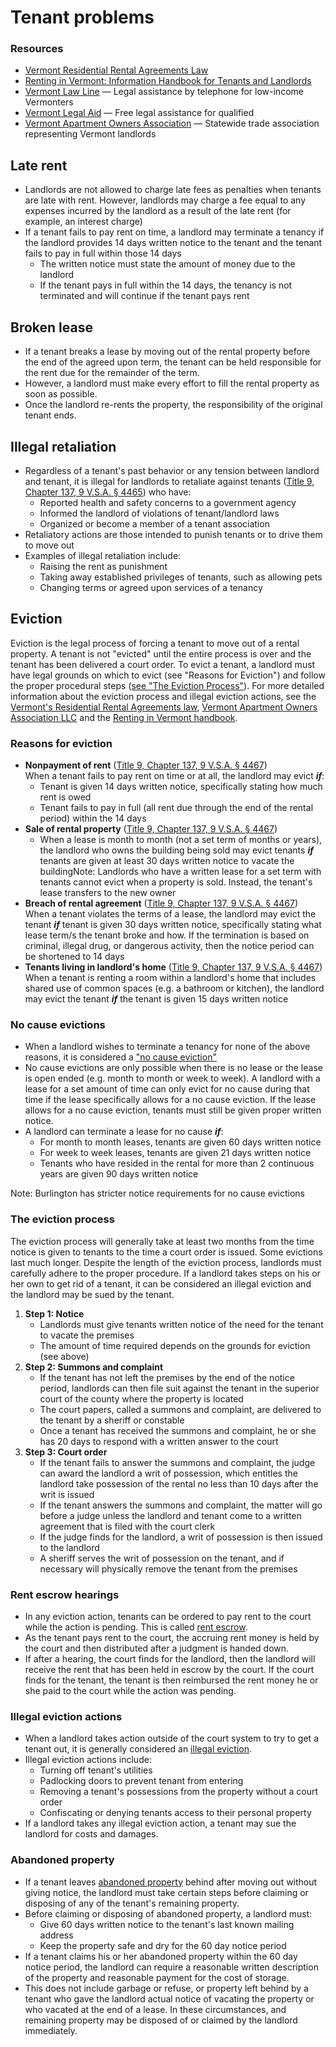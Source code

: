 ---
---
Tenant problems
===============

### Resources

*   [Vermont Residential Rental Agreements Law](http://www.leg.state.vt.us/statutes/sections.cfm?Title=09&Chapter=137)
*   [Renting in Vermont: Information Handbook for Tenants and Landlords](http://www.cvoeo.org/downloads/housing/RENTINGinVERMONT.pdf)
*   [Vermont Law Line](https://www.lawlinevt.org/) — Legal assistance by telephone for low-income Vermonters
*   [Vermont Legal Aid](https://www.vtlegalaid.org/) — Free legal assistance for qualified
*   [Vermont Apartment Owners Association](http://www.vermontapartmentowners.org) — Statewide trade association representing Vermont landlords

Late rent
---------

*   Landlords are not allowed to charge late fees as penalties when tenants are late with rent. However, landlords may charge a fee equal to any expenses incurred by the landlord as a result of the late rent (for example, an interest charge)
*   If a tenant fails to pay rent on time, a landlord may terminate a tenancy if the landlord provides 14 days written notice to the tenant and the tenant fails to pay in full within those 14 days
    *   The written notice must state the amount of money due to the landlord
    *   If the tenant pays in full within the 14 days, the tenancy is not terminated and will continue if the tenant pays rent

Broken lease
------------

*   If a tenant breaks a lease by moving out of the rental property before the end of the agreed upon term, the tenant can be held responsible for the rent due for the remainder of the term.
*   However, a landlord must make every effort to fill the rental property as soon as possible.
*   Once the landlord re-rents the property, the responsibility of the original tenant ends.

Illegal retaliation
-------------------

*   Regardless of a tenant's past behavior or any tension between landlord and tenant, it is illegal for landlords to retaliate against tenants ([Title 9, Chapter 137, 9 V.S.A. § 4465](http://legislature.vermont.gov/statutes/section/09/137/04465)) who have:
    *   Reported health and safety concerns to a government agency
    *   Informed the landlord of violations of tenant/landlord laws
    *   Organized or become a member of a tenant association
*   Retaliatory actions are those intended to punish tenants or to drive them to move out
*   Examples of illegal retaliation include:
    *   Raising the rent as punishment
    *   Taking away established privileges of tenants, such as allowing pets
    *   Changing terms or agreed upon services of a tenancy

Eviction
--------

Eviction is the legal process of forcing a tenant to move out of a rental property. A tenant is not "evicted" until the entire process is over and the tenant has been delivered a court order. To evict a tenant, a landlord must have legal grounds on which to evict (see "Reasons for Eviction") and follow the proper procedural steps ([see "The Eviction Process"](tenant-problems.html#evictionprocess)). For more detailed information about the eviction process and illegal eviction actions, see the [Vermont's Residential Rental Agreements law](http://legislature.vermont.gov/statutes/chapter/09/137), [Vermont Apartment Owners Association LLC](http://www.vaoa.com) and the [Renting in Vermont handbook](http://www.cvoeo.org/downloads/housing/RENTINGinVERMONT.pdf).

### Reasons for eviction

*   **Nonpayment of rent** ([Title 9, Chapter 137, 9 V.S.A. § 4467](http://legislature.vermont.gov/statutes/section/09/137/04467))  
    When a tenant fails to pay rent on time or at all, the landlord may evict **_if_**:
    *   Tenant is given 14 days written notice, specifically stating how much rent is owed
    *   Tenant fails to pay in full (all rent due through the end of the rental period) within the 14 days
*   **Sale of rental property** ([Title 9, Chapter 137, 9 V.S.A. § 4467](http://www.leg.state.vt.us/statutes/fullsection.cfm?Title=09&Chapter=137&Section=04467))
    *   When a lease is month to month (not a set term of months or years), the landlord who owns the building being sold may evict tenants **_if_** tenants are given at least 30 days written notice to vacate the buildingNote: Landlords who have a written lease for a set term with tenants cannot evict when a property is sold. Instead, the tenant's lease transfers to the new owner
*   **Breach of rental agreement** ([Title 9, Chapter 137, 9 V.S.A. § 4467](http://www.leg.state.vt.us/statutes/fullsection.cfm?Title=09&Chapter=137&Section=04467))  
    When a tenant violates the terms of a lease, the landlord may evict the tenant **_if_** tenant is given 30 days written notice, specifically stating what lease term/s the tenant broke and how. If the termination is based on criminal, illegal drug, or dangerous activity, then the notice period can be shortened to 14 days
*   **Tenants living in landlord's home** ([Title 9, Chapter 137, 9 V.S.A. § 4467](http://www.leg.state.vt.us/statutes/fullsection.cfm?Title=09&Chapter=137&Section=04467))  
    When a tenant is renting a room within a landlord's home that includes shared use of common spaces (e.g. a bathroom or kitchen), the landlord may evict the tenant **_if_** the tenant is given 15 days written notice

### No cause evictions

*   When a landlord wishes to terminate a tenancy for none of the above reasons, it is considered a ["no cause eviction"](http://legislature.vermont.gov/statutes/section/09/137/04467)
*   No cause evictions are only possible when there is no lease or the lease is open ended (e.g. month to month or week to week). A landlord with a lease for a set amount of time can only evict for no cause during that time if the lease specifically allows for a no cause eviction. If the lease allows for a no cause eviction, tenants must still be given proper written notice.
*   A landlord can terminate a lease for no cause **_if_**:
    *   For month to month leases, tenants are given 60 days written notice
    *   For week to week leases, tenants are given 21 days written notice
    *   Tenants who have resided in the rental for more than 2 continuous years are given 90 days written notice

Note: Burlington has stricter notice requirements for no cause evictions

### The eviction process

The eviction process will generally take at least two months from the time notice is given to tenants to the time a court order is issued. Some evictions last much longer. Despite the length of the eviction process, landlords must carefully adhere to the proper procedure. If a landlord takes steps on his or her own to get rid of a tenant, it can be considered an illegal eviction and the landlord may be sued by the tenant.

1.  **Step 1: Notice**
    *   Landlords must give tenants written notice of the need for the tenant to vacate the premises
    *   The amount of time required depends on the grounds for eviction (see above)
2.  **Step 2: Summons and complaint**
    *   If the tenant has not left the premises by the end of the notice period, landlords can then file suit against the tenant in the superior court of the county where the property is located
    *   The court papers, called a summons and complaint, are delivered to the tenant by a sheriff or constable
    *   Once a tenant has received the summons and complaint, he or she has 20 days to respond with a written answer to the court
3.  **Step 3: Court order**
    *   If the tenant fails to answer the summons and complaint, the judge can award the landlord a writ of possession, which entitles the landlord take possession of the rental no less than 10 days after the writ is issued
    *   If the tenant answers the summons and complaint, the matter will go before a judge unless the landlord and tenant come to a written agreement that is filed with the court clerk
    *   If the judge finds for the landlord, a writ of possession is then issued to the landlord
    *   A sheriff serves the writ of possession on the tenant, and if necessary will physically remove the tenant from the premises

### Rent escrow hearings

*   In any eviction action, tenants can be ordered to pay rent to the court while the action is pending. This is called [rent escrow](http://legislature.vermont.gov/statutes/section/12/169/04853a).
*   As the tenant pays rent to the court, the accruing rent money is held by the court and then distributed after a judgment is handed down.
*   If after a hearing, the court finds for the landlord, then the landlord will receive the rent that has been held in escrow by the court. If the court finds for the tenant, the tenant is then reimbursed the rent money he or she paid to the court while the action was pending.

### Illegal eviction actions

*   When a landlord takes action outside of the court system to try to get a tenant out, it is generally considered an [illegal eviction](http://legislature.vermont.gov/statutes/section/09/137/04463).
*   Illegal eviction actions include:
    *   Turning off tenant's utilities
    *   Padlocking doors to prevent tenant from entering
    *   Removing a tenant's possessions from the property without a court order
    *   Confiscating or denying tenants access to their personal property
*   If a landlord takes any illegal eviction action, a tenant may sue the landlord for costs and damages.

### Abandoned property

*   If a tenant leaves [abandoned property](http://legislature.vermont.gov/statutes/section/09/137/04462) behind after moving out without giving notice, the landlord must take certain steps before claiming or disposing of any of the tenant's remaining property.
*   Before claiming or disposing of abandoned property, a landlord must:
    *   Give 60 days written notice to the tenant's last known mailing address
    *   Keep the property safe and dry for the 60 day notice period
*   If a tenant claims his or her abandoned property within the 60 day notice period, the landlord can require a reasonable written description of the property and reasonable payment for the cost of storage.
*   This does not include garbage or refuse, or property left behind by a tenant who gave the landlord actual notice of vacating the property or who vacated at the end of a lease. In these circumstances, and remaining property may be disposed of or claimed by the landlord immediately.
